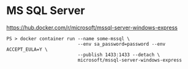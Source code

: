 # MS SQL Server



https://hub.docker.com/r/microsoft/mssql-server-windows-express

```
PS > docker container run --name some-mssql \
                          --env sa_password=password --env ACCEPT_EULA=Y \
                          --publish 1433:1433 --detach \
                          microsoft/mssql-server-windows-express
```
